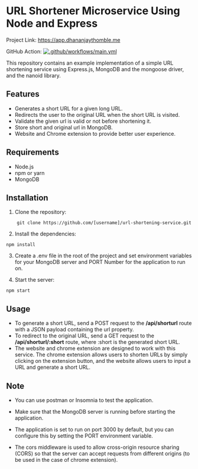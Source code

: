 # URL Shortener Microservice Using Node and Express

Project Link: https://app.dhananjaythomble.me

GitHub Action:  [![.github/workflows/main.yml](https://github.com/DhananjayThomble/NodeJS-URL-Shortener-Microservice/actions/workflows/main.yml/badge.svg)](https://github.com/DhananjayThomble/NodeJS-URL-Shortener-Microservice/actions/workflows/main.yml)

This repository contains an example implementation of a simple URL shortening service using Express.js, MongoDB and the mongoose driver, and the nanoid library.

## Features
- Generates a short URL for a given long URL.
- Redirects the user to the original URL when the short URL is visited.
- Validate the given url is valid or not before shortening it.
- Store short and original url in MongoDB.
- Website and Chrome extension to provide better user experience.

## Requirements
- Node.js
- npm or yarn
- MongoDB

## Installation
1) Clone the repository:
```
    git clone https://github.com/[username]/url-shortening-service.git
```
2) Install the dependencies:
```
npm install
```
3) Create a .env file in the root of the project and set environment variables for your MongoDB server and PORT Number for the application to run on.

4) Start the server:
```
npm start
```

## Usage

- To generate a short URL, send a POST request to the __/api/shorturl__ route with a JSON payload containing the url property.
- To redirect to the original URL, send a GET request to the __/api/shorturl/:short__ route, where :short is the generated short URL.
- The website and chrome extension are designed to work with this service. The chrome extension allows users to shorten URLs by simply clicking on the extension button, and the website allows users to input a URL and generate a short URL.

## Note
- You can use postman or Insomnia to test the application.
- Make sure that the MongoDB server is running before starting the application.

- The application is set to run on port 3000 by default, but you can configure this by setting the PORT environment variable.

- The cors middleware is used to allow cross-origin resource sharing (CORS) so that the server can accept requests from different origins (to be used in the case of chrome extension).


